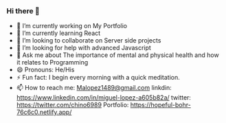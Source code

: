 ### Hi there 👋

- 🔭 I’m currently working on My Portfolio
- 🌱 I’m currently learning React
- 👯 I’m looking to collaborate on Server side projects
- 🤔 I’m looking for help with advanced Javascript
- 💬 Ask me about The importance of mental and physical health and how it relates to Programming 
- 😄 Pronouns: He/His
- ⚡ Fun fact: I begin every morning with a quick meditation.
- 📫 How to reach me: 
    Malopez1489@gmail.com
   linkdin: https://www.linkedin.com/in/miguel-lopez-a605b82a/
   twitter: https://twitter.com/chino6989
 Portfolio: https://hopeful-bohr-76c6c0.netlify.app/
